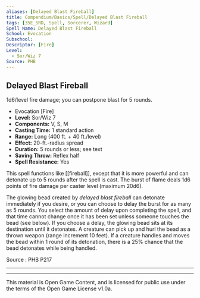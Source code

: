 ```yaml
---
aliases: [Delayed Blast Fireball]
title: Compendium/Basics/Spell/Delayed Blast Fireball
tags: [35E_SRD, Spell, Sorcerer, Wizard]
Spell Name: Delayed Blast Fireball
School: Evocation
Subschool: 
Descriptor: [Fire]
Level:
  - Sor/Wiz 7
Source: PHB
---
```



## Delayed Blast Fireball

1d6/level fire damage; you can postpone blast for 5 rounds.

*   Evocation [Fire]
*   **Level:** Sor/Wiz 7
*   **Components:** V, S, M
*   **Casting Time:** 1 standard action
*   **Range:** Long (400 ft. + 40 ft./level)
*   **Effect:** 20-ft.-radius spread
*   **Duration:** 5 rounds or less; see text
*   **Saving Throw:** Reflex half
*   **Spell Resistance:** Yes

This spell functions like [[fireball]], except that it is more powerful and can detonate up to 5 rounds after the spell is cast. The burst of flame deals 1d6 points of fire damage per caster level (maximum 20d6).

The glowing bead created by <i>delayed blast fireball</i> can detonate immediately if you desire, or you can choose to delay the burst for as many as 5 rounds. You select the amount of delay upon completing the spell, and that time cannot change once it has been set unless someone touches the bead (see below). If you choose a delay, the glowing bead sits at its destination until it detonates. A creature can pick up and hurl the bead as a thrown weapon (range increment 10 feet). If a creature handles and moves the bead within 1 round of its detonation, there is a 25% chance that the bead detonates while being handled.

Source : PHB P217

---

---

This material is Open Game Content, and is licensed for public use under
the terms of the Open Game License v1.0a.
